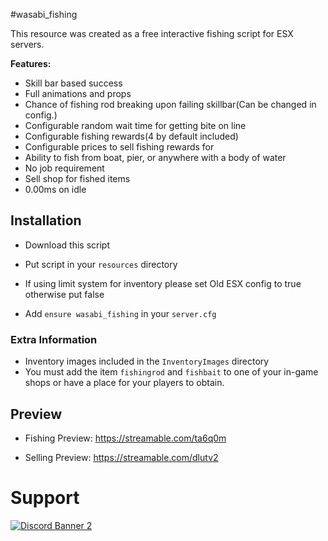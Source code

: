 #wasabi_fishing

This resource was created as a free interactive fishing script for ESX servers.

<b>Features:</b>
- Skill bar based success
- Full animations and props
- Chance of fishing rod breaking upon failing skillbar(Can be changed in config.)
- Configurable random wait time for getting bite on line
- Configurable fishing rewards(4 by default included)
- Configurable prices to sell fishing rewards for
- Ability to fish from boat, pier, or anywhere with a body of water
- No job requirement
- Sell shop for fished items
- 0.00ms on idle


## Installation

- Download this script
- Put script in your `resources` directory


- If using limit system for inventory please set Old ESX config to true otherwise put false


- Add `ensure wasabi_fishing` in your `server.cfg`

### Extra Information
- Inventory images included in the `InventoryImages` directory
- You must add the item `fishingrod` and `fishbait` to one of your in-game shops or have a place for your players to obtain.

## Preview
- Fishing Preview: https://streamable.com/ta6q0m

- Selling Preview: https://streamable.com/dlutv2


# Support
<a href='https://discord.gg/79zjvy4JMs'>![Discord Banner 2](https://discordapp.com/api/guilds/1025493337031049358/widget.png?style=banner2)</a>
